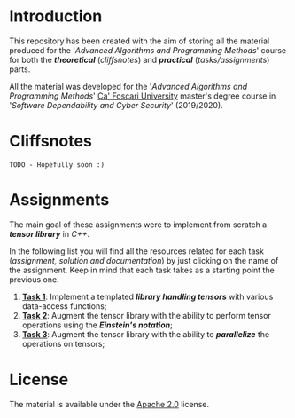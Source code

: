 # Introduction
This repository has been created with the aim of storing all the material produced for the '*Advanced Algorithms and Programming Methods*' course for both the ***theoretical*** (*cliffsnotes*) and ***practical*** (*tasks/assignments*) parts.

All the material was developed for the '*Advanced Algorithms and Programming Methods*' [Ca' Foscari University](https://www.unive.it) master's degree course in '*Software Dependability and Cyber Security*' (2019/2020).

# Cliffsnotes
```
TODO - Hopefully soon :)
```

# Assignments
The main goal of these assignments were to implement from scratch a ***tensor library*** in *C++*. 

In the following list you will find all the resources related for each task (*assignment, solution and documentation*) by just clicking on the name of the assignment. Keep in mind that each task takes as a starting point the previous one.

1. [**Task 1**](https://github.com/FabioDainese/Advanced_Algorithms/tree/main/Assignments/1/): Implement a templated ***library handling tensors*** with various data-access functions;
2. [**Task 2**](https://github.com/FabioDainese/Advanced_Algorithms/tree/main/Assignments/2/): Augment the tensor library with the ability to perform tensor operations using the ***Einstein's notation***;
3. [**Task 3**](https://github.com/FabioDainese/Advanced_Algorithms/tree/main/Assignments/3/): Augment the tensor library with the ability to ***parallelize*** the operations on tensors;

# License
The material is available under the [Apache 2.0](https://github.com/FabioDainese/Advanced_Algorithms/blob/main/LICENSE) license.
